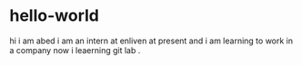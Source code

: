 # hello-world
hi i am abed
i am an intern at enliven at present 
and i am learning to work in a company
now i leaerning git lab
.
